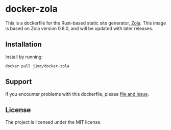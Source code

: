# docker-zola

This is a dockerfile for the Rust-based static site generator,
[Zola](https://www.getzola.org/). This image is based on Zola version 0.8.0,
and will be updated with later releases.

## Installation

Install by running:

```
docker pull j1mc/docker-zola
```

## Support

If you encounter problems with this dockerfile, please
[file and issue](https://github.com/j1mc/docker-zola/issues).

## License

The project is licensed under the MIT license.
